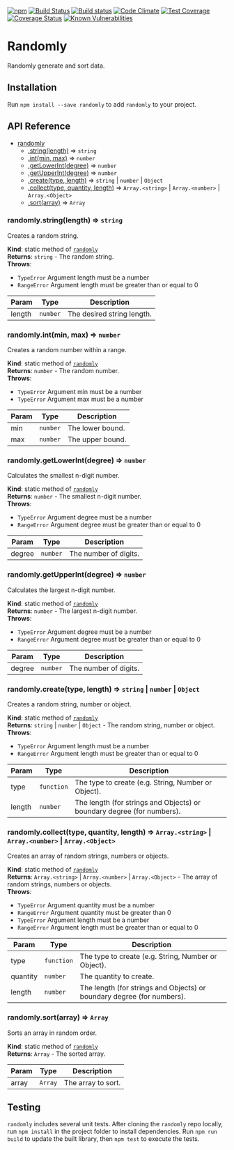 [![npm](https://img.shields.io/npm/v/randomly.svg)](https://www.npmjs.com/package/randomly)
[![Build Status](https://travis-ci.org/smockle/randomly.svg?branch=master)](https://travis-ci.org/smockle/randomly)
[![Build status](https://ci.appveyor.com/api/projects/status/x1sjhd5q1jv1eupd?svg=true)](https://ci.appveyor.com/project/smockle/randomly)
[![Code Climate](https://codeclimate.com/github/smockle/randomly/badges/gpa.svg)](https://codeclimate.com/github/smockle/randomly)
[![Test Coverage](https://codeclimate.com/github/smockle/randomly/badges/coverage.svg)](https://codeclimate.com/github/smockle/randomly/coverage)
[![Coverage Status](https://coveralls.io/repos/github/smockle/randomly/badge.svg?branch=master)](https://coveralls.io/github/smockle/randomly?branch=master)
[![Known Vulnerabilities](https://snyk.io/test/npm/randomly/badge.svg)](https://snyk.io/test/npm/randomly)

# Randomly

Randomly generate and sort data.

## Installation

Run `npm install --save randomly` to add `randomly` to your project.

## API Reference

* [randomly](#module_randomly)
    * [.string(length)](#module_randomly.string) ⇒ <code>string</code>
    * [.int(min, max)](#module_randomly.int) ⇒ <code>number</code>
    * [.getLowerInt(degree)](#module_randomly.getLowerInt) ⇒ <code>number</code>
    * [.getUpperInt(degree)](#module_randomly.getUpperInt) ⇒ <code>number</code>
    * [.create(type, length)](#module_randomly.create) ⇒ <code>string</code> &#124; <code>number</code> &#124; <code>Object</code>
    * [.collect(type, quantity, length)](#module_randomly.collect) ⇒ <code>Array.&lt;string&gt;</code> &#124; <code>Array.&lt;number&gt;</code> &#124; <code>Array.&lt;Object&gt;</code>
    * [.sort(array)](#module_randomly.sort) ⇒ <code>Array</code>

<a name="module_randomly.string"></a>
### randomly.string(length) ⇒ <code>string</code>
Creates a random string.

**Kind**: static method of <code>[randomly](#module_randomly)</code>  
**Returns**: <code>string</code> - The random string.  
**Throws**:

- <code>TypeError</code> Argument length must be a number
- <code>RangeError</code> Argument length must be greater than or equal to 0


| Param | Type | Description |
| --- | --- | --- |
| length | <code>number</code> | The desired string length. |

<a name="module_randomly.int"></a>
### randomly.int(min, max) ⇒ <code>number</code>
Creates a random number within a range.

**Kind**: static method of <code>[randomly](#module_randomly)</code>  
**Returns**: <code>number</code> - The random number.  
**Throws**:

- <code>TypeError</code> Argument min must be a number
- <code>TypeError</code> Argument max must be a number


| Param | Type | Description |
| --- | --- | --- |
| min | <code>number</code> | The lower bound. |
| max | <code>number</code> | The upper bound. |

<a name="module_randomly.getLowerInt"></a>
### randomly.getLowerInt(degree) ⇒ <code>number</code>
Calculates the smallest n-digit number.

**Kind**: static method of <code>[randomly](#module_randomly)</code>  
**Returns**: <code>number</code> - The smallest n-digit number.  
**Throws**:

- <code>TypeError</code> Argument degree must be a number
- <code>RangeError</code> Argument degree must be greater than or equal to 0


| Param | Type | Description |
| --- | --- | --- |
| degree | <code>number</code> | The number of digits. |

<a name="module_randomly.getUpperInt"></a>
### randomly.getUpperInt(degree) ⇒ <code>number</code>
Calculates the largest n-digit number.

**Kind**: static method of <code>[randomly](#module_randomly)</code>  
**Returns**: <code>number</code> - The largest n-digit number.  
**Throws**:

- <code>TypeError</code> Argument degree must be a number
- <code>RangeError</code> Argument degree must be greater than or equal to 0


| Param | Type | Description |
| --- | --- | --- |
| degree | <code>number</code> | The number of digits. |

<a name="module_randomly.create"></a>
### randomly.create(type, length) ⇒ <code>string</code> &#124; <code>number</code> &#124; <code>Object</code>
Creates a random string, number or object.

**Kind**: static method of <code>[randomly](#module_randomly)</code>  
**Returns**: <code>string</code> &#124; <code>number</code> &#124; <code>Object</code> - The random string, number or object.  
**Throws**:

- <code>TypeError</code> Argument length must be a number
- <code>RangeError</code> Argument length must be greater than or equal to 0


| Param | Type | Description |
| --- | --- | --- |
| type | <code>function</code> | The type to create (e.g. String, Number or Object). |
| length | <code>number</code> | The length (for strings and Objects) or boundary degree (for numbers). |

<a name="module_randomly.collect"></a>
### randomly.collect(type, quantity, length) ⇒ <code>Array.&lt;string&gt;</code> &#124; <code>Array.&lt;number&gt;</code> &#124; <code>Array.&lt;Object&gt;</code>
Creates an array of random strings, numbers or objects.

**Kind**: static method of <code>[randomly](#module_randomly)</code>  
**Returns**: <code>Array.&lt;string&gt;</code> &#124; <code>Array.&lt;number&gt;</code> &#124; <code>Array.&lt;Object&gt;</code> - The array of random strings, numbers or objects.  
**Throws**:

- <code>TypeError</code> Argument quantity must be a number
- <code>RangeError</code> Argument quantity must be greater than 0
- <code>TypeError</code> Argument length must be a number
- <code>RangeError</code> Argument length must be greater than or equal to 0


| Param | Type | Description |
| --- | --- | --- |
| type | <code>function</code> | The type to create (e.g. String, Number or Object). |
| quantity | <code>number</code> | The quantity to create. |
| length | <code>number</code> | The length (for strings and Objects) or boundary degree (for numbers). |

<a name="module_randomly.sort"></a>
### randomly.sort(array) ⇒ <code>Array</code>
Sorts an array in random order.

**Kind**: static method of <code>[randomly](#module_randomly)</code>  
**Returns**: <code>Array</code> - The sorted array.  

| Param | Type | Description |
| --- | --- | --- |
| array | <code>Array</code> | The array to sort. |


## Testing

`randomly` includes several unit tests. After cloning the `randomly` repo locally, run `npm install` in the project folder to install dependencies. Run `npm run build` to update the built library, then `npm test` to execute the tests.
